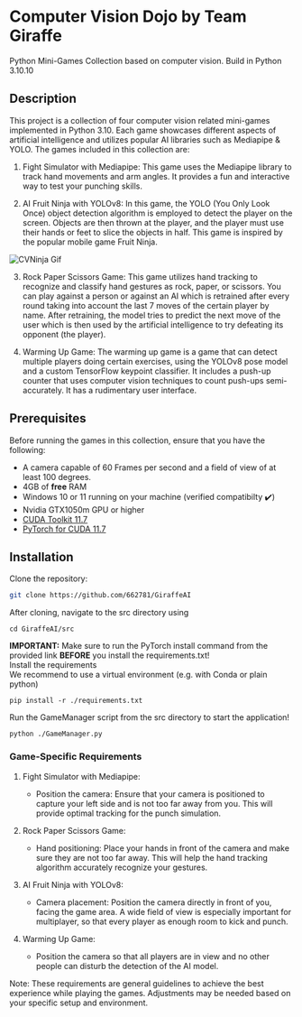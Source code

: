 # Computer Vision Dojo by Team Giraffe

Python Mini-Games Collection based on computer vision.
Build in Python 3.10.10

## Description

This project is a collection of four computer vision related mini-games implemented in Python 3.10. Each game showcases different aspects of artificial intelligence and utilizes popular AI libraries such as Mediapipe & YOLO. The games included in this collection are:

1. Fight Simulator with Mediapipe: This game uses the Mediapipe library to track hand movements and arm angles. It provides a fun and interactive way to test your punching skills.

2. AI Fruit Ninja with YOLOv8: In this game, the YOLO (You Only Look Once) object detection algorithm is employed to detect the player on the screen. Objects are then thrown at the player, and the player must use their hands or feet to slice the objects in half. This game is inspired by the popular mobile game Fruit Ninja.

![CVNinja Gif](https://i.imgur.com/WgdcTpN.gif)

3. Rock Paper Scissors Game: This game utilizes hand tracking to recognize and classify hand gestures as rock, paper, or scissors. You can play against a person or against an AI which is retrained after every round taking into account the last 7 moves of the certain player by name. After retraining, the model tries to predict the next move of the user which is then used by the artificial intelligence to try defeating its opponent (the player).

4. Warming Up Game: The warming up game is a game that can detect multiple players doing certain exercises, using the YOLOv8 pose model and a custom TensorFlow keypoint classifier. It includes a push-up counter that uses computer vision techniques to count push-ups semi-accurately. It has a rudimentary user interface.

## Prerequisites

Before running the games in this collection, ensure that you have the following:

- A camera capable of 60 Frames per second and a field of view of at least 100 degrees.
- 4GB of **free** RAM
- Windows 10 or 11 running on your machine (verified compatibilty ✔️)
- Nvidia GTX1050m GPU or higher
- [CUDA Toolkit 11.7](https://developer.nvidia.com/cuda-11-7-0-download-archive)
- [PyTorch for CUDA 11.7](https://pytorch.org/get-started/locally/)

## Installation

Clone the repository:

```bash
git clone https://github.com/662781/GiraffeAI
```
After cloning, navigate to the src directory using
```
cd GiraffeAI/src
```
**IMPORTANT:** Make sure to run the PyTorch install command from the provided link **BEFORE** you install the requirements.txt!     
Install the requirements    
We recommend to use a virtual environment (e.g. with Conda or plain python)
```
pip install -r ./requirements.txt
```
Run the GameManager script from the src directory to start the application!
```
python ./GameManager.py
```

### Game-Specific Requirements

1. Fight Simulator with Mediapipe:
   - Position the camera: Ensure that your camera is positioned to capture your left side and is not too far away from you. This will provide optimal tracking for the punch simulation.

2. Rock Paper Scissors Game:
   - Hand positioning: Place your hands in front of the camera and make sure they are not too far away. This will help the hand tracking algorithm accurately recognize your gestures.

3. AI Fruit Ninja with YOLOv8:
   - Camera placement: Position the camera directly in front of you, facing the game area. A wide field of view is especially important for multiplayer, so that every player as enough room to kick and punch.  

4. Warming Up Game:
   - Position the camera so that all players are in view and no other people can disturb the detection of the AI model.

Note: These requirements are general guidelines to achieve the best experience while playing the games. Adjustments may be needed based on your specific setup and environment.
